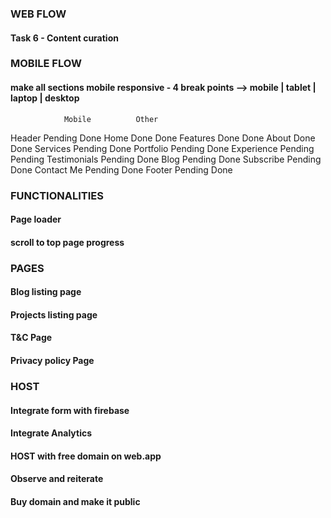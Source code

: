 ### WEB FLOW
#### Task 6 - Content curation

### MOBILE FLOW
#### make all sections mobile responsive - 4 break points --> mobile | tablet | laptop | desktop
                Mobile          Other
Header          Pending         Done
Home            Done            Done
Features        Done            Done
About           Done            Done
Services        Pending         Done
Portfolio       Pending         Done
Experience      Pending         Pending
Testimonials    Pending         Done
Blog            Pending         Done
Subscribe       Pending         Done
Contact Me      Pending         Done
Footer          Pending         Done

### FUNCTIONALITIES
#### Page loader
#### scroll to top page progress 

### PAGES
#### Blog listing page 
#### Projects listing page
#### T&C Page
#### Privacy policy Page

### HOST
#### Integrate form with firebase
#### Integrate Analytics
#### HOST with free domain on web.app
#### Observe and reiterate
#### Buy domain and make it public
